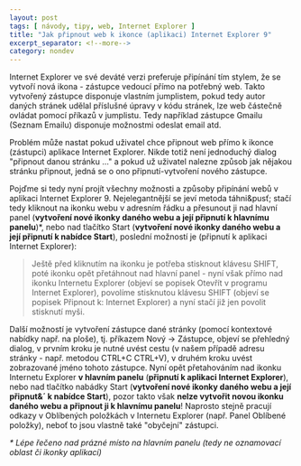 ```yaml
---
layout: post
tags: [ návody, tipy, web, Internet Explorer ]
title: "Jak připnout web k ikonce (aplikaci) Internet Explorer 9"
excerpt_separator: <!--more-->
category: nondev
---
```


Internet Explorer ve své deváté verzi preferuje připínání tím stylem, že se vytvoří nová ikona - zástupce vedoucí přímo na potřebný web. Takto vytvořený zástupce disponuje vlastním jumplistem, pokud tedy autor daných stránek udělal příslušné úpravy v kódu stránek, lze web částečně ovládat pomocí příkazů v jumplistu. Tedy například zástupce Gmailu (Seznam Emailu) disponuje možnostmi odeslat email atd.

<!--more-->

Problém může nastat pokud uživatel chce připnout web přímo k ikonce (zástupci) aplikace Internet Explorer. Nikde totiž není jednoduchý dialog "připnout danou stránku ..." a pokud už uživatel nalezne způsob jak nějakou stránku připnout, jedná se o ono připnutí-vytvoření nového zástupce.

Pojďme si tedy nyní projít všechny možnosti a způsoby připínání webů v aplikaci Internet Explorer 9\. Nejelegantnější se jeví metoda táhni&pusť; stačí tedy kliknout na ikonku webu v adresním řádku a přesunout ji nad hlavní panel (**vytvoření nové ikonky daného webu a její připnutí k hlavnímu panelu**)*, nebo nad tlačítko Start (**vytvoření nové ikonky daného webu a její připnutí k nabídce Start**), poslední možností je (připnutí k aplikaci Internet Explorer):

> Ještě před kliknutím na ikonku je potřeba stisknout klávesu SHIFT, poté ikonku opět přetáhnout nad hlavní panel - nyní však přímo nad ikonku Internetu Explorer (objeví se popisek Otevřít v programu Internet Explorer), povolíme stisknutou klávesu SHIFT (objeví se popisek Připnout k: Internet Explorer) a nyní stačí již jen povolit stisknutí myši.

Další možností je vytvoření zástupce dané stránky (pomocí kontextové nabídky např. na ploše), tj. příkazem Nový -> Zástupce, objeví se přehledný dialog, v prvním kroku je nutné uvést cestu (v našem případě adresu stránky - např. metodou CTRL+C CTRL+V), v druhém kroku uvést zobrazované jméno tohoto zástupce. Nyní opět přetahováním nad ikonku Internetu Explorer **v hlavním panelu** (**připnutí k aplikaci Internet Explorer**), nebo nad tlačítko nabádky Start (**vytvoření nové ikonky daného webu a její připnut&´ k nabídce Start**), pozor takto však **nelze vytvořit novou ikonku daného webu a připnout ji k hlavnímu panelu**! Naprosto stejně pracují odkazy v Oblíbených položkách v Internetu Explorer (např. Panel Oblíbené položky), neboť to jsou vlastně také "obyčejní" zástupci.

<cite>* Lépe řečeno nad prázné místo na hlavním panelu (tedy ne oznamovací oblast či ikonky aplikací)</cite>